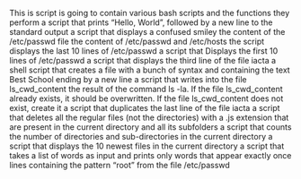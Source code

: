 This is script is going to contain various bash scripts and the functions they perform
a script that prints “Hello, World”, followed by a new line to the standard output
a script that displays a confused smiley
the content of the /etc/passwd file
the content of /etc/passwd and /etc/hosts
the script displays the last 10 lines of /etc/passwd
a script that Displays the first 10 lines of /etc/passwd
 a script that displays the third line of the file iacta
a shell script that creates a file with a bunch of syntax and containing the text Best School ending by a new line
a script that writes into the file ls_cwd_content the result of the command ls -la. If the file ls_cwd_content already exists, it should be overwritten. If the file ls_cwd_content does not exist, create it
a script that duplicates the last line of the file iacta
a script that deletes all the regular files (not the directories) with a .js extension that are present in the current directory and all its subfolders
 a script that counts the number of directories and sub-directories in the current directory
a script that displays the 10 newest files in the current directory
a script that takes a list of words as input and prints only words that appear exactly once
 lines containing the pattern “root” from the file /etc/passwd

